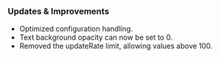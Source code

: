 ### Updates & Improvements
- Optimized configuration handling.
- Text background opacity can now be set to 0.
- Removed the updateRate limit, allowing values above 100.
